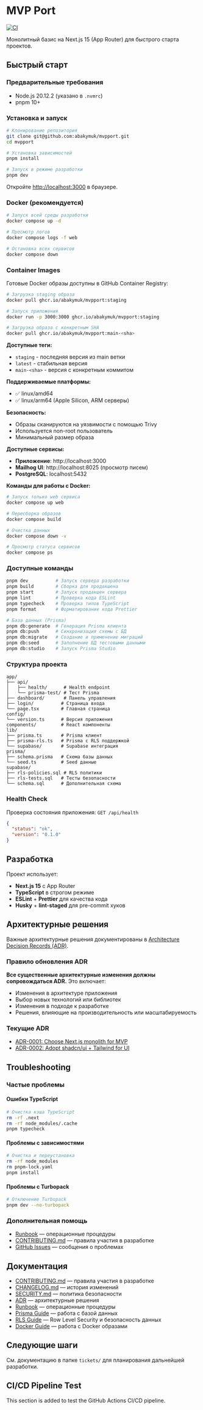 # MVP Port

[![CI](https://github.com/abakymuk/mvpport/actions/workflows/ci.yml/badge.svg)](https://github.com/abakymuk/mvpport/actions/workflows/ci.yml)

Монолитный базис на Next.js 15 (App Router) для быстрого старта проектов.

## Быстрый старт

### Предварительные требования

- Node.js 20.12.2 (указано в `.nvmrc`)
- pnpm 10+

### Установка и запуск

```bash
# Клонирование репозитория
git clone git@github.com:abakymuk/mvpport.git
cd mvpport

# Установка зависимостей
pnpm install

# Запуск в режиме разработки
pnpm dev
```

Откройте [http://localhost:3000](http://localhost:3000) в браузере.

### Docker (рекомендуется)

```bash
# Запуск всей среды разработки
docker compose up -d

# Просмотр логов
docker compose logs -f web

# Остановка всех сервисов
docker compose down
```

### Container Images

Готовые Docker образы доступны в GitHub Container Registry:

```bash
# Загрузка staging образа
docker pull ghcr.io/abakymuk/mvpport:staging

# Запуск приложения
docker run -p 3000:3000 ghcr.io/abakymuk/mvpport:staging

# Загрузка образа с конкретным SHA
docker pull ghcr.io/abakymuk/mvpport:main-<sha>
```

**Доступные теги:**

- `staging` - последняя версия из main ветки
- `latest` - стабильная версия
- `main-<sha>` - версия с конкретным коммитом

**Поддерживаемые платформы:**

- ✅ linux/amd64
- ✅ linux/arm64 (Apple Silicon, ARM серверы)

**Безопасность:**

- Образы сканируются на уязвимости с помощью Trivy
- Используется non-root пользователь
- Минимальный размер образа

**Доступные сервисы:**

- **Приложение**: http://localhost:3000
- **Mailhog UI**: http://localhost:8025 (просмотр писем)
- **PostgreSQL**: localhost:5432

**Команды для работы с Docker:**

```bash
# Запуск только web сервиса
docker compose up web

# Пересборка образов
docker compose build

# Очистка данных
docker compose down -v

# Просмотр статуса сервисов
docker compose ps
```

### Доступные команды

```bash
pnpm dev          # Запуск сервера разработки
pnpm build        # Сборка для продакшена
pnpm start        # Запуск продакшен сервера
pnpm lint         # Проверка кода ESLint
pnpm typecheck    # Проверка типов TypeScript
pnpm format       # Форматирование кода Prettier

# База данных (Prisma)
pnpm db:generate  # Генерация Prisma клиента
pnpm db:push      # Синхронизация схемы с БД
pnpm db:migrate   # Создание и применение миграций
pnpm db:seed      # Заполнение БД тестовыми данными
pnpm db:studio    # Запуск Prisma Studio
```

### Структура проекта

```
app/
├── api/
│   ├── health/      # Health endpoint
│   └── prisma-test/ # Тест Prisma
├── dashboard/       # Панель управления
├── login/          # Страница входа
└── page.tsx        # Главная страница
config/
└── version.ts      # Версия приложения
components/         # React компоненты
lib/
├── prisma.ts       # Prisma клиент
├── prisma-rls.ts   # Prisma с RLS поддержкой
└── supabase/       # Supabase интеграция
prisma/
├── schema.prisma   # Схема базы данных
└── seed.ts         # Seed данные
supabase/
├── rls-policies.sql # RLS политики
├── rls-tests.sql   # Тесты безопасности
└── schema.sql      # Дополнительная схема
```

### Health Check

Проверка состояния приложения: `GET /api/health`

```json
{
  "status": "ok",
  "version": "0.1.0"
}
```

## Разработка

Проект использует:

- **Next.js 15** с App Router
- **TypeScript** в строгом режиме
- **ESLint** + **Prettier** для качества кода
- **Husky** + **lint-staged** для pre-commit хуков

## Архитектурные решения

Важные архитектурные решения документированы в [Architecture Decision Records (ADR)](docs/adr/README.md).

### Правило обновления ADR

**Все существенные архитектурные изменения должны сопровождаться ADR.** Это включает:

- Изменения в архитектуре приложения
- Выбор новых технологий или библиотек
- Изменения в подходе к разработке
- Решения, влияющие на производительность или масштабируемость

### Текущие ADR

- [ADR-0001: Choose Next.js monolith for MVP](docs/adr/0001-monolith-nextjs.md)
- [ADR-0002: Adopt shadcn/ui + Tailwind for UI](docs/adr/0002-ui-shadcn-tailwind.md)

## Troubleshooting

### Частые проблемы

#### Ошибки TypeScript

```bash
# Очистка кэша TypeScript
rm -rf .next
rm -rf node_modules/.cache
pnpm typecheck
```

#### Проблемы с зависимостями

```bash
# Очистка и переустановка
rm -rf node_modules
rm pnpm-lock.yaml
pnpm install
```

#### Проблемы с Turbopack

```bash
# Отключение Turbopack
pnpm dev --no-turbopack
```

### Дополнительная помощь

- [Runbook](docs/runbook.md) — операционные процедуры
- [CONTRIBUTING.md](CONTRIBUTING.md) — правила участия в разработке
- [GitHub Issues](https://github.com/abakymuk/mvpport/issues) — сообщения о проблемах

## Документация

- [CONTRIBUTING.md](CONTRIBUTING.md) — правила участия в разработке
- [CHANGELOG.md](CHANGELOG.md) — история изменений
- [SECURITY.md](SECURITY.md) — политика безопасности
- [ADR](docs/adr/README.md) — архитектурные решения
- [Runbook](docs/runbook.md) — операционные процедуры
- [Prisma Guide](docs/prisma-guide.md) — работа с базой данных
- [RLS Guide](docs/rls-guide.md) — Row Level Security и безопасность данных
- [Docker Guide](docs/docker-guide.md) — работа с Docker образами

## Следующие шаги

См. документацию в папке `tickets/` для планирования дальнейшей разработки.

## CI/CD Pipeline Test

This section is added to test the GitHub Actions CI/CD pipeline.
